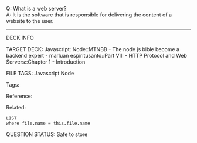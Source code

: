Q: What is a web server?  
A: It is the software that is responsible for delivering the content of a website to the user.
<!--ID: 1690389246817-->

---

DECK INFO

TARGET DECK: Javascript::Node::MTNBB - The node js bible become a backend expert - marluan espiritusanto::Part VIII - HTTP Protocol and Web Servers::Chapter 1 - Introduction

FILE TAGS: Javascript Node

Tags:

Reference:

Related:

```dataview
LIST
where file.name = this.file.name
```

QUESTION STATUS: Safe to store